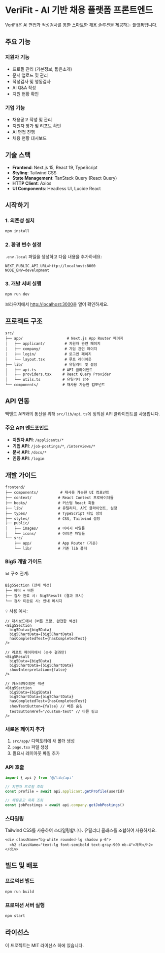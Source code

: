 # VeriFit - AI 기반 채용 플랫폼 프론트엔드

VeriFit은 AI 면접과 적성검사를 통한 스마트한 채용 솔루션을 제공하는 플랫폼입니다.

## 주요 기능

### 지원자 기능
- 프로필 관리 (기본정보, 짧은소개)
- 문서 업로드 및 관리
- 적성검사 및 행동검사
- AI Q&A 작성
- 지원 현황 확인

### 기업 기능
- 채용공고 작성 및 관리
- 지원자 평가 및 리포트 확인
- AI 면접 진행
- 채용 현황 대시보드

## 기술 스택

- **Frontend**: Next.js 15, React 19, TypeScript
- **Styling**: Tailwind CSS
- **State Management**: TanStack Query (React Query)
- **HTTP Client**: Axios
- **UI Components**: Headless UI, Lucide React

## 시작하기

### 1. 의존성 설치

```bash
npm install
```

### 2. 환경 변수 설정

`.env.local` 파일을 생성하고 다음 내용을 추가하세요:

```env
NEXT_PUBLIC_API_URL=http://localhost:8000
NODE_ENV=development
```

### 3. 개발 서버 실행

```bash
npm run dev
```

브라우저에서 [http://localhost:3000](http://localhost:3000)을 열어 확인하세요.

## 프로젝트 구조

```
src/
├── app/                    # Next.js App Router 페이지
│   ├── applicant/         # 지원자 관련 페이지
│   ├── company/           # 기업 관련 페이지
│   ├── login/             # 로그인 페이지
│   └── layout.tsx         # 루트 레이아웃
├── lib/                   # 유틸리티 및 설정
│   ├── api.ts            # API 클라이언트
│   ├── providers.tsx     # React Query Provider
│   └── utils.ts          # 유틸리티 함수
└── components/           # 재사용 가능한 컴포넌트
```

## API 연동

백엔드 API와의 통신을 위해 `src/lib/api.ts`에 정의된 API 클라이언트를 사용합니다.

### 주요 API 엔드포인트

- **지원자 API**: `/applicants/*`
- **기업 API**: `/job-postings/*`, `/interviews/*`
- **문서 API**: `/docs/*`
- **인증 API**: `/login`

## 개발 가이드
```
frontend/
├── components/          # 재사용 가능한 UI 컴포넌트
├── context/            # React Context 프로바이더들
├── hooks/              # 커스텀 React 훅들
├── lib/                # 유틸리티, API 클라이언트, 설정
├── types/              # TypeScript 타입 정의
├── styles/             # CSS, Tailwind 설정
├── public/
│   ├── images/         # 이미지 파일들
│   └── icons/          # 아이콘 파일들
└── src/
    ├── app/            # App Router (기존)
    └── lib/            # 기존 lib 폴더
```    

### Big5 개발 가이드
📊 구조 관계:
```
Big5Section (전체 섹션)
├── 헤더 + 버튼
├── 검사 완료 시: Big5Result (결과 표시)
└── 검사 미완료 시: 안내 메시지
```
💡 사용 예시:
```
// 대시보드에서 (버튼 포함, 완전한 섹션)
<Big5Section
  big5Data={big5Data}
  big5ChartData={big5ChartData}
  hasCompletedTest={hasCompletedTest}
/>

// 리포트 페이지에서 (순수 결과만)
<Big5Result
  big5Data={big5Data}
  big5ChartData={big5ChartData}
  showInterpretation={false}
/>

// 커스터마이징된 섹션
<Big5Section
  big5Data={big5Data}
  big5ChartData={big5ChartData}
  hasCompletedTest={hasCompletedTest}
  showTestButton={false} // 버튼 숨김
  testButtonHref="/custom-test" // 다른 링크
/>
```

### 새로운 페이지 추가

1. `src/app/` 디렉토리에 새 폴더 생성
2. `page.tsx` 파일 생성
3. 필요시 레이아웃 파일 추가

### API 호출

```typescript
import { api } from '@/lib/api'

// 지원자 프로필 조회
const profile = await api.applicant.getProfile(userId)

// 채용공고 목록 조회
const jobPostings = await api.company.getJobPostings()
```

### 스타일링

Tailwind CSS를 사용하여 스타일링합니다. 유틸리티 클래스를 조합하여 사용하세요.

```tsx
<div className="bg-white rounded-lg shadow p-6">
  <h2 className="text-lg font-semibold text-gray-900 mb-4">제목</h2>
</div>
```

## 빌드 및 배포

### 프로덕션 빌드

```bash
npm run build
```

### 프로덕션 서버 실행

```bash
npm start
```

## 라이선스

이 프로젝트는 MIT 라이선스 하에 있습니다.
